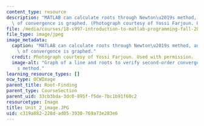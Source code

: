 ```yaml
---
content_type: resource
description: "MATLAB can calculate roots through Newton\u2019s method, and verification\
  \ of convergence is graphed. (Photograph courtesy of Yossi Farjoun. Used with permission.)"
file: /media/courses/18-s997-introduction-to-matlab-programming-fall-2011/c319a882228dad053930769a73e283e6_Unit_2_image.JPG
file_type: image/jpeg
image_metadata:
  caption: "MATLAB can calculate roots through Newton\u2019s method, and verification\
    \ of convergence is graphed."
  credit: Photograph courtesy of Yossi Farjoun. Used with permission.
  image-alt: "Graph of a line and roots to verify second-order convergence of Newton\u2019\
    s method."
learning_resource_types: []
ocw_type: OCWImage
parent_title: Root-Finding
parent_type: CourseSection
parent_uid: 33cb3bda-3dc0-895f-f5de-7bc1b91f60c2
resourcetype: Image
title: Unit_2_image.JPG
uid: c319a882-228d-ad05-3930-769a73e283e6
---
```

